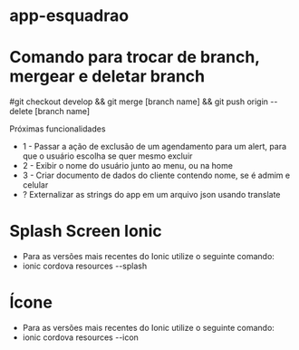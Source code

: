 # app-esquadrao
# Comando para trocar de branch, mergear e deletar branch
#git checkout develop && git merge [branch name] && git push origin --delete [branch name]

Próximas funcionalidades
* 1 - Passar a ação de exclusão de um agendamento para um alert, para que o usuário escolha se quer mesmo excluir
* 2 - Exibir o nome do usuário junto ao menu, ou na home
* 3 - Criar documento de dados do cliente contendo nome, se é admim e celular
* ? Externalizar as strings do app em um arquivo json usando translate

# Splash Screen Ionic
* Para as versões mais recentes do Ionic utilize o seguinte comando:
* ionic cordova resources --splash

# Ícone
* Para as versões mais recentes do Ionic utilize o seguinte comando:
* ionic cordova resources --icon

